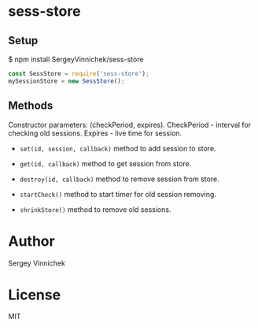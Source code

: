 # sess-store
## Setup

$ npm install SergeyVinnichek/sess-store

```javascript
const SessStore = require('sess-store');
mySessionStore = new SessStore();
```

## Methods

Constructor parameters: (checkPeriod, expires).
CheckPeriod - interval for checking old sessions.
Expires - live time for session.

- `set(id, session, callback)` method to add session to store.

- `get(id, callback)` method to get session from store.

- `destroy(id, callback)` method to remove session from store.

- `startCheck()` method to start timer for old session removing.

- `shrinkStore()` method to remove old sessions.

# Author

Sergey Vinnichek

# License

MIT

